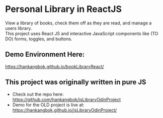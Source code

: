 # Personal Library in ReactJS
View a library of books, check them off as they are read, and manage a users library.  
This project uses React JS and interactive JavaScript components like (TO DO) forms, toggles, and buttons.  

## Demo Environment Here:  
https://hankangbok.github.io/bookLibraryReact/

## This project was originally written in pure JS  
- Check out the repo here:   
https://github.com/hankangbok/jsLibraryOdinProject
- Demo for the OLD project is live at:    
https://hankangbok.github.io/jsLibraryOdinProject/  


